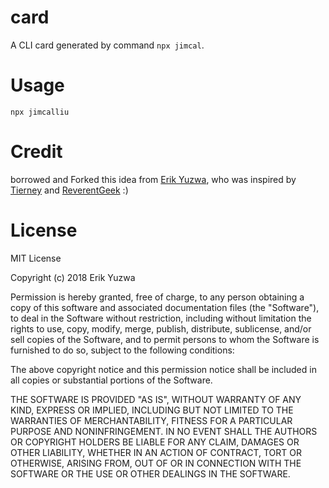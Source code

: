 # card
A CLI card generated by command `npx jimcal`.

# Usage
`npx jimcalliu`

# Credit

borrowed and Forked this idea from [Erik Yuzwa](https://github.com/erikyuzwa/erikyuzwa-card), who was inspired by [Tierney](https://github.com/bnb/bitandbang) and [ReverentGeek](https://github.com/reverentgeek/reverentgeek-card) :)

# License

MIT License

Copyright (c) 2018 Erik Yuzwa

Permission is hereby granted, free of charge, to any person obtaining a copy
of this software and associated documentation files (the "Software"), to deal
in the Software without restriction, including without limitation the rights
to use, copy, modify, merge, publish, distribute, sublicense, and/or sell
copies of the Software, and to permit persons to whom the Software is
furnished to do so, subject to the following conditions:

The above copyright notice and this permission notice shall be included in all
copies or substantial portions of the Software.

THE SOFTWARE IS PROVIDED "AS IS", WITHOUT WARRANTY OF ANY KIND, EXPRESS OR
IMPLIED, INCLUDING BUT NOT LIMITED TO THE WARRANTIES OF MERCHANTABILITY,
FITNESS FOR A PARTICULAR PURPOSE AND NONINFRINGEMENT. IN NO EVENT SHALL THE
AUTHORS OR COPYRIGHT HOLDERS BE LIABLE FOR ANY CLAIM, DAMAGES OR OTHER
LIABILITY, WHETHER IN AN ACTION OF CONTRACT, TORT OR OTHERWISE, ARISING FROM,
OUT OF OR IN CONNECTION WITH THE SOFTWARE OR THE USE OR OTHER DEALINGS IN THE
SOFTWARE.

